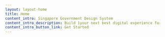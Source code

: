 ```yaml
---
layout: layout-home
title: Home
content_intro: Singapore Government Design System
content_intro_description: Build 1your next best digital experience for Singapore
content_intro_button_link: Get Started
---
```

